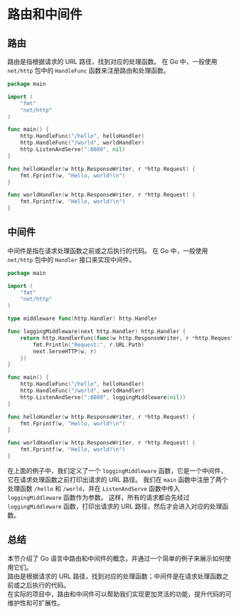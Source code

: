 # 路由和中间件

## 路由

路由是指根据请求的 URL 路径，找到对应的处理函数。
在 Go 中，一般使用 `net/http` 包中的 `HandleFunc` 函数来注册路由和处理函数。

```go
package main

import (
	"fmt"
	"net/http"
)

func main() {
	http.HandleFunc("/hello", helloHandler)
	http.HandleFunc("/world", worldHandler)
	http.ListenAndServe(":8080", nil)
}

func helloHandler(w http.ResponseWriter, r *http.Request) {
	fmt.Fprintf(w, "Hello, world!\n")
}   

func worldHandler(w http.ResponseWriter, r *http.Request) {
	fmt.Fprintf(w, "Hello, world!\n")
}
```

## 中间件

中间件是指在请求处理函数之前或之后执行的代码。
在 Go 中，一般使用 `net/http` 包中的 `Handler` 接口来实现中间件。

```go
package main

import (
	"fmt"
	"net/http"
)

type middleware func(http.Handler) http.Handler

func loggingMiddleware(next http.Handler) http.Handler {
	return http.HandlerFunc(func(w http.ResponseWriter, r *http.Request) {
		fmt.Println("Request:", r.URL.Path)
		next.ServeHTTP(w, r)
	})
}

func main() {
	http.HandleFunc("/hello", helloHandler)
	http.HandleFunc("/world", worldHandler)
	http.ListenAndServe(":8080", loggingMiddleware(nil))
}

func helloHandler(w http.ResponseWriter, r *http.Request) {
	fmt.Fprintf(w, "Hello, world!\n")
}   

func worldHandler(w http.ResponseWriter, r *http.Request) {
	fmt.Fprintf(w, "Hello, world!\n")
}
```

在上面的例子中，我们定义了一个 `loggingMiddleware` 函数，它是一个中间件，它在请求处理函数之前打印出请求的 URL 路径。
我们在 `main` 函数中注册了两个处理函数 `/hello` 和 `/world`，并在 `ListenAndServe` 函数中传入 `loggingMiddleware` 函数作为参数。
这样，所有的请求都会先经过 `loggingMiddleware` 函数，打印出请求的 URL 路径，然后才会进入对应的处理函数。   
## 总结

本节介绍了 Go 语言中路由和中间件的概念，并通过一个简单的例子来展示如何使用它们。   
路由是根据请求的 URL 路径，找到对应的处理函数；中间件是在请求处理函数之前或之后执行的代码。    
在实际的项目中，路由和中间件可以帮助我们实现更加灵活的功能，提升代码的可维护性和可扩展性。   